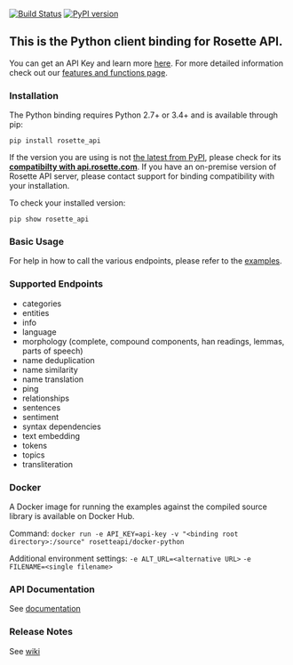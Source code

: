 [![Build Status](https://travis-ci.org/rosette-api/python.svg?branch=develop)](https://travis-ci.org/rosette-api/python) [![PyPI version](https://badge.fury.io/py/rosette_api.svg)](https://badge.fury.io/py/rosette_api)
   
## This is the Python client binding for Rosette API.
You can get an API Key and learn more [here](https://developer.rosette.com).
For more detailed information check out our [features and functions page](https://developer.rosette.com/features-and-functions).
   
### Installation

The Python binding requires Python 2.7+ or 3.4+ and is available through pip:

`pip install rosette_api`

If the version you are using is not [the latest from PyPI](https://pypi.org/project/rosette_api/#history),
please check for its [**compatibilty with api.rosette.com**](https://developer.rosette.com/features-and-functions?python).
If you have an on-premise version of Rosette API server, please contact support for
binding compatibility with your installation.

To check your installed version:

`pip show rosette_api`

### Basic Usage

For help in how to call the various endpoints, please refer to the [examples](https://github.com/rosette-api/python/tree/develop/examples).

### Supported Endpoints
- categories
- entities
- info
- language
- morphology (complete, compound components, han readings, lemmas, parts of speech)
- name deduplication
- name similarity
- name translation
- ping
- relationships
- sentences
- sentiment
- syntax dependencies
- text embedding
- tokens
- topics
- transliteration

### Docker
A Docker image for running the examples against the compiled source library is available on Docker Hub.

Command: `docker run -e API_KEY=api-key -v "<binding root directory>:/source" rosetteapi/docker-python`

Additional environment settings:
`-e ALT_URL=<alternative URL>`
`-e FILENAME=<single filename>`

### API Documentation
See [documentation](http://rosette-api.github.io/python)

### Release Notes
See [wiki](https://github.com/rosette-api/python/wiki/Release-Notes)


